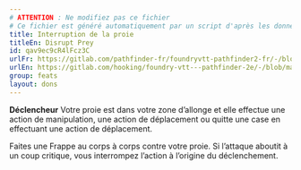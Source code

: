 ```yaml
---
# ATTENTION : Ne modifiez pas ce fichier
# Ce fichier est généré automatiquement par un script d'après les données du module Foundry VTT officiel et de sa traduction
title: Interruption de la proie
titleEn: Disrupt Prey
id: qav9ec9cR4lFcz3C
urlFr: https://gitlab.com/pathfinder-fr/foundryvtt-pathfinder2-fr/-/blob/master/data/feats/qav9ec9cR4lFcz3C.htm
urlEn: https://gitlab.com/hooking/foundry-vtt---pathfinder-2e/-/blob/master/packs/data/feats.db/disrupt-prey.json
group: feats
layout: dons
---
```

**Déclencheur** Votre proie est dans votre zone d’allonge et elle effectue une action de manipulation, une action de déplacement ou quitte une case en effectuant une action de déplacement.

Faites une Frappe au corps à corps contre votre proie. Si l’attaque aboutit à un coup critique, vous interrompez l’action à l’origine du déclenchement.


